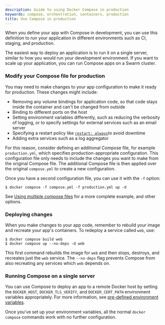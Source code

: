 ```yaml
---
description: Guide to using Docker Compose in production
keywords: compose, orchestration, containers, production
title: Use Compose in production
---
```


When you define your app with Compose in development, you can use this
definition to run your application in different environments such as CI,
staging, and production.

The easiest way to deploy an application is to run it on a single server,
similar to how you would run your development environment. If you want to scale
up your application, you can run Compose apps on a Swarm cluster.

### Modify your Compose file for production

You may need to make changes to your app configuration to make it ready for
production. These changes might include:

- Removing any volume bindings for application code, so that code stays inside
  the container and can't be changed from outside
- Binding to different ports on the host
- Setting environment variables differently, such as reducing the verbosity of
  logging, or to specify settings for external services such as an email server
- Specifying a restart policy like [`restart: always`](compose-file/05-services.md#restart)to avoid downtime
- Adding extra services such as a log aggregator

For this reason, consider defining an additional Compose file, for example
`production.yml`, which specifies production-appropriate
configuration. This configuration file only needs to include the changes you want to make from the original Compose file. The additional Compose file
is then applied over the original `compose.yml` to create a new configuration.

Once you have a second configuration file, you can use it with the
`-f` option:

```console
$ docker compose -f compose.yml -f production.yml up -d
```

See [Using multiple compose files](multiple-compose-files/index.md) for a more complete example, and other options.

### Deploying changes

When you make changes to your app code, remember to rebuild your image and
recreate your app's containers. To redeploy a service called
`web`, use:

```console
$ docker compose build web
$ docker compose up --no-deps -d web
```

This first command rebuilds the image for `web` and then stops, destroys, and recreates
just the `web` service. The `--no-deps` flag prevents Compose from also
recreating any services which `web` depends on.

### Running Compose on a single server

You can use Compose to deploy an app to a remote Docker host by setting the
`DOCKER_HOST`, `DOCKER_TLS_VERIFY`, and `DOCKER_CERT_PATH` environment variables
appropriately. For more information, see [pre-defined environment variables](environment-variables/envvars.md).

Once you've set up your environment variables, all the normal `docker compose`
commands work with no further configuration.
